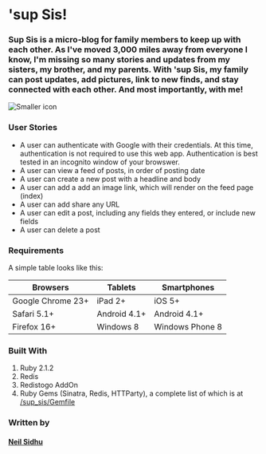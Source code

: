 # 'sup Sis!

### Sup Sis is a micro-blog for family members to keep up with each other.  As I've moved 3,000 miles away from everyone I know, I'm missing so many stories and updates from my sisters, my brother, and my parents.  With 'sup Sis, my family can post updates, add pictures, link to new finds, and stay connected with each other.  And most importantly, with me!

![Smaller icon](http://i.imgur.com/02svMq6.png)

### User Stories

* A user can authenticate with Google with their credentials.  At this time, authentication is not required to use this web app.  Authentication is best tested in an incognito window of your browswer.
* A user can view a feed of posts, in order of posting date
* A user can create a new post with a headline and body
* A user can add a add an image link, which will render on the feed page (index)
* A user can add share any URL
* A user can edit a post, including any fields they entered, or include new fields
* A user can delete a post


### Requirements

A simple table looks like this:

Browsers     | Tablets       | Smartphones
------------ | ------------- | ------------
Google Chrome 23+ | iPad 2+  | iOS 5+
Safari 5.1+ | Android 4.1+  | Android 4.1+
Firefox 16+ | Windows 8  | Windows Phone 8

### Built With

1.  Ruby 2.1.2
2.  Redis
3.  Redistogo AddOn
4.  Ruby Gems (Sinatra, Redis, HTTParty),
    a complete list of which is at [/sup_sis/Gemfile](http://tranquil-reef-9096.herokuapp.com/)

### Written by
#### [Neil Sidhu](https://www.linkedin.com/pub/neil-sidhu/15/39a/3b5)

